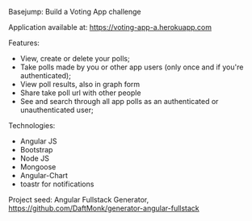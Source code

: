 Basejump: Build a Voting App challenge

Application available at: https://voting-app-a.herokuapp.com

Features: 
- View, create or delete your polls;
- Take polls made by you or other app users (only once and if you're authenticated);
- View poll results, also in graph form 
- Share take poll url with other people
- See and search through all app polls as an authenticated or unauthenticated user;

Technologies:
- Angular JS
- Bootstrap
- Node JS
- Mongoose
- Angular-Chart
- toastr for notifications

Project seed: Angular Fullstack Generator, https://github.com/DaftMonk/generator-angular-fullstack
